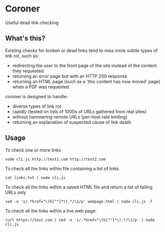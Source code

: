 # Coroner
Useful dead link checking

## What's this?

Existing checks for broken or dead links tend to miss more subtle types of link rot, such as:

- redirecting the user to the front page of the site instead of the content they requested
- returning an error page but with an HTTP 200 response
- returning an HTML page (such as a 'this content has now moved' page) when a PDF was requested

coroner is designed to handle:

- diverse types of link rot
- rapidly (tested on lists of 1000s of URLs gathered from real sites)
- without hammering remote URLs (per-host rate limiting)
- returning an explanation of suspected cause of link death

## Usage

To check one or more links

```
node cli.js http://test1.com http://test2.com
```

To check all the links within file containing a list of links

```
cat links.txt | node cli.js
```

To check all the links within a saved HTML file and return a list of failing URLs only

```
sed -n 's/.*href="\(h[^"]*\).*/\1/p' webpage.html | node cli.js -f
```

To check all the links within a live web page:

```
curl https://test.com | sed -n 's/.*href="\(h[^"]*\).*/\1/p' | node cli.js
```